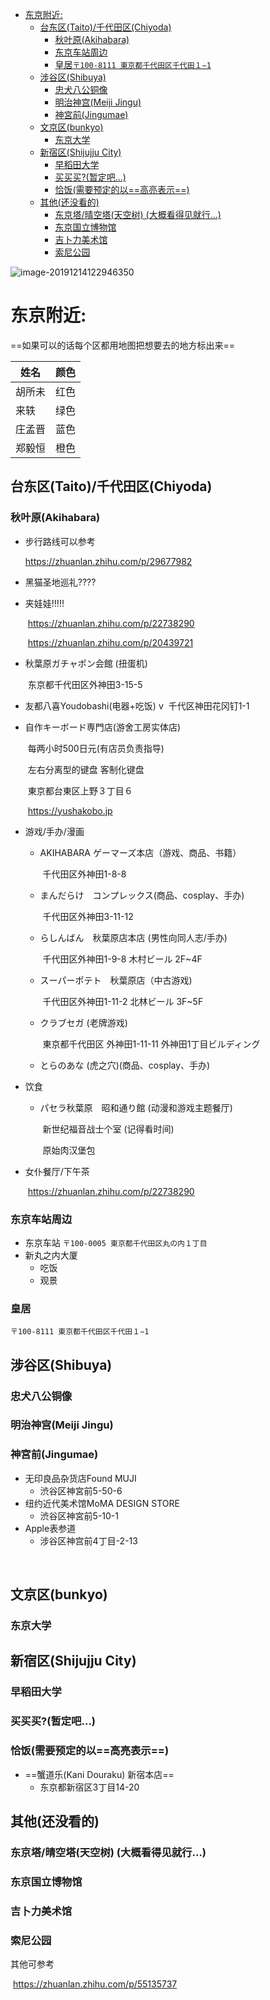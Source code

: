 
<!-- @import "[TOC]" {cmd="toc" depthFrom=1 depthTo=6 orderedList=false} -->

<!-- code_chunk_output -->

- [东京附近:](#东京附近)
  - [台东区(Taito)/千代田区(Chiyoda)](#台东区taito千代田区chiyoda)
    - [秋叶原(Akihabara)](#秋叶原akihabara)
    - [东京车站周边](#东京车站周边)
    - [皇居`〒100-8111 東京都千代田区千代田１−1`](#皇居100-8111-東京都千代田区千代田11)
  - [涉谷区(Shibuya)](#涉谷区shibuya)
    - [忠犬八公铜像](#忠犬八公铜像)
    - [明治神宫(Meiji Jingu)](#明治神宫meiji-jingu)
    - [神宮前(Jingumae)](#神宮前jingumae)
  - [文京区(bunkyo)](#文京区bunkyo)
    - [东京大学](#东京大学)
  - [新宿区(Shijujju City)](#新宿区shijujju-city)
    - [早稻田大学](#早稻田大学)
    - [买买买?(暂定吧...)](#买买买暂定吧)
    - [恰饭(需要预定的以==高亮表示==)](#恰饭需要预定的以高亮表示)
  - [其他(还没看的)](#其他还没看的)
    - [东京塔/晴空塔(天空树) (大概看得见就行...)](#东京塔晴空塔天空树-大概看得见就行)
    - [东京国立博物馆](#东京国立博物馆)
    - [吉卜力美术馆](#吉卜力美术馆)
    - [索尼公园](#索尼公园)

<!-- /code_chunk_output -->
![image-20191214122946350](https://tva1.sinaimg.cn/large/006tNbRwly1g9w53a65pwj30xe0nikjl.jpg)

# 东京附近:

==如果可以的话每个区都用地图把想要去的地方标出来==

| 姓名   | 颜色 |
| ----- | --- |
| 胡所未 | 红色 |
| 来轶   | 绿色 |
| 庄孟晋 | 蓝色 |
| 郑毅恒 | 橙色 |


## 台东区(Taito)/千代田区(Chiyoda)

### 秋叶原(Akihabara)

* 步行路线可以参考

    https://zhuanlan.zhihu.com/p/29677982

- 黑猫圣地巡礼????

- 夹娃娃!!!!!

    ​	https://zhuanlan.zhihu.com/p/22738290

    ​	https://zhuanlan.zhihu.com/p/20439721

- 秋葉原ガチャポン会館 (扭蛋机)

    ​	东京都千代田区外神田3-15-5	

- 友都八喜Youdobashi(电器+吃饭)
v
    ​	千代区神田花冈钉1-1

- 自作キーボード専門店(游舍工房实体店)

    ​	每两小时500日元(有店员负责指导)

    ​	左右分离型的键盘 客制化键盘

    ​	 東京都台東区上野３丁目６

    ​	https://yushakobo.jp

- 游戏/手办/漫画

    - AKIHABARA ゲーマーズ本店（游戏、商品、书籍）

        ​	千代田区外神田1-8-8

    - まんだらけ　コンプレックス(商品、cosplay、手办)

        ​	千代田区外神田3-11-12

    - らしんばん　秋葉原店本店 (男性向同人志/手办)

        ​	千代田区外神田1-9-8 木村ビール 2F~4F

    - スーパーポテト　秋葉原店（中古游戏)

        ​	千代田区外神田1-11-2 北林ビール 3F~5F

    - クラブセガ (老牌游戏)

        ​	東京都千代田区 外神田1-11-11 外神田1丁目ビルディング

    * とらのあな (虎之穴)(商品、cosplay、手办)

- 饮食

    - パセラ秋葉原　昭和通り館 (动漫和游戏主题餐厅)

        ​	新世纪福音战士个室 (记得看时间)

        ​	原始肉汉堡包

- 女仆餐厅/下午茶

    ​	https://zhuanlan.zhihu.com/p/22738290

###      东京车站周边
* 东京车站
`〒100-0005 東京都千代田区丸の内１丁目`
* 新丸之内大厦
    * 吃饭
    * 观景

###     皇居
`〒100-8111 東京都千代田区千代田１−1`






## 涉谷区(Shibuya)

### 		忠犬八公铜像

### 		明治神宫(Meiji Jingu)

### 		神宮前(Jingumae)

* 无印良品杂货店Found MUJI
    * 渋谷区神宮前5-50-6
* 纽约近代美术馆MoMA DESIGN STORE
    * 渋谷区神宮前5-10-1
* Apple表参道 
    * 涉谷区神宫前4丁目-2-13

​			

## 文京区(bunkyo)

### 		东京大学



## 新宿区(Shijujju City)

### 		早稻田大学

### 		买买买?(暂定吧...)

### 		恰饭(需要预定的以==高亮表示==)

* ==蟹道乐(Kani Douraku) 新宿本店==
    * 东京都新宿区3丁目14-20



## 其他(还没看的)

### 	东京塔/晴空塔(天空树) (大概看得见就行...)

### 	东京国立博物馆

### 	吉卜力美术馆

### 	索尼公园



其他可参考

​	https://zhuanlan.zhihu.com/p/55135737

